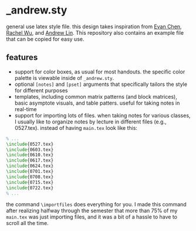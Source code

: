 # _andrew.sty

general use latex style file. this design takes inspiration from [Evan Chen](https://web.evanchen.cc/coursework.html), [Rachel Wu](https://people.csail.mit.edu/rmwu/notes.html), and [Andrew Lin](http://www.mit.edu/~lindrew/notes.html). This repository also contains an example file that can be copied for easy use. 

## features

* support for color boxes, as usual for most handouts. the specific color palette is viewable inside of ```_andrew.sty```.
* optional ```[notes]``` and ```[pset]``` arguments that specifically tailors the style for different purposes
* templates, including common matrix patterns (and block matrices), basic asymptote visuals, and table patters. useful for taking notes in real-time
* support for importing lots of files. when taking notes for various classes, I usually like to organize notes by lecture in different files (e.g., 0527.tex). instead of having ```main.tex``` look like this: 
```tex
% ...
\include{0527.tex}
\include{0603.tex}
\include{0610.tex}
\include{0617.tex}
\include{0624.tex}
\include{0701.tex}
\include{0708.tex}
\include{0715.tex}
\include{0722.tex}
% ...
```
the command ```\importfiles``` does everything for you. I made this command after realizing halfway through the semester that more than 75% of my ```main.tex``` was just importing files, and it was a bit of a hassle to have to scroll all the time.
